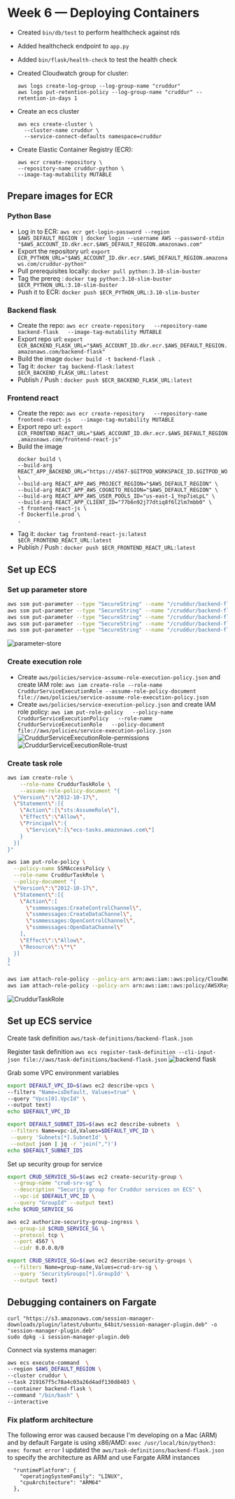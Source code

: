 # Week 6 — Deploying Containers

- Created `bin/db/test` to perform healthcheck against rds
- Added healthcheck endpoint to `app.py`
- Added `bin/flask/health-check` to test the health check
- Created Cloudwatch group for cluster:
  ```
  aws logs create-log-group --log-group-name "cruddur"
  aws logs put-retention-policy --log-group-name "cruddur" --retention-in-days 1
  ```
- Create an ecs cluster

  ```
  aws ecs create-cluster \
    --cluster-name cruddur \
    --service-connect-defaults namespace=cruddur
  ```

- Create Elastic Container Registry (ECR):

  ```
  aws ecr create-repository \
  --repository-name cruddur-python \
  --image-tag-mutability MUTABLE
  ```

## Prepare images for ECR

### Python Base

- Log in to ECR: `aws ecr get-login-password --region $AWS_DEFAULT_REGION | docker login --username AWS --password-stdin "$AWS_ACCOUNT_ID.dkr.ecr.$AWS_DEFAULT_REGION.amazonaws.com"`
- Export the repository url: `export ECR_PYTHON_URL="$AWS_ACCOUNT_ID.dkr.ecr.$AWS_DEFAULT_REGION.amazonaws.com/cruddur-python"`
- Pull prerequisites locally: `docker pull python:3.10-slim-buster`
- Tag the prereq : `docker tag python:3.10-slim-buster $ECR_PYTHON_URL:3.10-slim-buster`
- Push it to ECR: `docker push $ECR_PYTHON_URL:3.10-slim-buster`

### Backend flask

- Create the repo: `aws ecr create-repository   --repository-name backend-flask   --image-tag-mutability MUTABLE`
- Export repo url: `export ECR_BACKEND_FLASK_URL="$AWS_ACCOUNT_ID.dkr.ecr.$AWS_DEFAULT_REGION.amazonaws.com/backend-flask"`
- Build the image `docker build -t backend-flask .`
- Tag it: `docker tag backend-flask:latest $ECR_BACKEND_FLASK_URL:latest`
- Publish / Push : `docker push $ECR_BACKEND_FLASK_URL:latest`

### Frontend react

- Create the repo: `aws ecr create-repository   --repository-name frontend-react-js   --image-tag-mutability MUTABLE`
- Export repo url: `export ECR_FRONTEND_REACT_URL="$AWS_ACCOUNT_ID.dkr.ecr.$AWS_DEFAULT_REGION.amazonaws.com/frontend-react-js"`
- Build the image
  ```
  docker build \
  --build-arg REACT_APP_BACKEND_URL="https://4567-$GITPOD_WORKSPACE_ID.$GITPOD_WORKSPACE_CLUSTER_HOST" \
  --build-arg REACT_APP_AWS_PROJECT_REGION="$AWS_DEFAULT_REGION" \
  --build-arg REACT_APP_AWS_COGNITO_REGION="$AWS_DEFAULT_REGION" \
  --build-arg REACT_APP_AWS_USER_POOLS_ID="us-east-1_Ynp7ieLpL" \
  --build-arg REACT_APP_CLIENT_ID="77b6n92j77dtiq8f6l2lm7mbb0" \
  -t frontend-react-js \
  -f Dockerfile.prod \
  .
  ```
- Tag it: `docker tag frontend-react-js:latest $ECR_FRONTEND_REACT_URL:latest`
- Publish / Push : `docker push $ECR_FRONTEND_REACT_URL:latest`

## Set up ECS

### Set up parameter store

```sh
aws ssm put-parameter --type "SecureString" --name "/cruddur/backend-flask/AWS_ACCESS_KEY_ID" --value $AWS_ACCESS_KEY_ID
aws ssm put-parameter --type "SecureString" --name "/cruddur/backend-flask/AWS_SECRET_ACCESS_KEY" --value $AWS_SECRET_ACCESS_KEY
aws ssm put-parameter --type "SecureString" --name "/cruddur/backend-flask/CONNECTION_URL" --value $PROD_CONNECTION_URL
aws ssm put-parameter --type "SecureString" --name "/cruddur/backend-flask/ROLLBAR_ACCESS_TOKEN" --value $ROLLBAR_ACCESS_TOKEN
aws ssm put-parameter --type "SecureString" --name "/cruddur/backend-flask/OTEL_EXPORTER_OTLP_HEADERS" --value "x-honeycomb-team=$HONEYCOMB_API_KEY"
```

![parameter-store](assets/wk6/parameter-store.png)

### Create execution role

- Create `aws/policies/service-assume-role-execution-policy.json` and create IAM role: `aws iam create-role --role-name CruddurServiceExecutionRole --assume-role-policy-document file://aws/policies/service-assume-role-execution-policy.json`
- Create `aws/policies/service-execution-policy.json` and create IAM role policy: `aws iam put-role-policy   --policy-name CruddurServiceExecutionPolicy   --role-name CruddurServiceExecutionRole   --policy-document file://aws/policies/service-execution-policy.json`
  ![CruddurServiceExecutionRole-permissions](assets/wk6/CruddurServiceExecutionRole-permissions.png)
  ![CruddurServiceExecutionRole-trust](assets/wk6/CruddurServiceExecutionRole-trust.png)

### Create task role

```sh
aws iam create-role \
    --role-name CruddurTaskRole \
    --assume-role-policy-document "{
  \"Version\":\"2012-10-17\",
  \"Statement\":[{
    \"Action\":[\"sts:AssumeRole\"],
    \"Effect\":\"Allow\",
    \"Principal\":{
      \"Service\":[\"ecs-tasks.amazonaws.com\"]
    }
  }]
}"

aws iam put-role-policy \
  --policy-name SSMAccessPolicy \
  --role-name CruddurTaskRole \
  --policy-document "{
  \"Version\":\"2012-10-17\",
  \"Statement\":[{
    \"Action\":[
      \"ssmmessages:CreateControlChannel\",
      \"ssmmessages:CreateDataChannel\",
      \"ssmmessages:OpenControlChannel\",
      \"ssmmessages:OpenDataChannel\"
    ],
    \"Effect\":\"Allow\",
    \"Resource\":\"*\"
  }]
}
"

aws iam attach-role-policy --policy-arn arn:aws:iam::aws:policy/CloudWatchFullAccess --role-name CruddurTaskRole
aws iam attach-role-policy --policy-arn arn:aws:iam::aws:policy/AWSXRayDaemonWriteAccess --role-name CruddurTaskRole
```

![CruddurTaskRole](assets/wk6/CruddurTaskRole.png)

## Set up ECS service

Create task definition `aws/task-definitions/backend-flask.json`

Register task definition `aws ecs register-task-definition --cli-input-json file://aws/task-definitions/backend-flask.json`
![backend flask](assets/wk6/task-def-backend-flask.png)

Grab some VPC environment variables

```sh
export DEFAULT_VPC_ID=$(aws ec2 describe-vpcs \
--filters "Name=isDefault, Values=true" \
--query "Vpcs[0].VpcId" \
--output text)
echo $DEFAULT_VPC_ID

export DEFAULT_SUBNET_IDS=$(aws ec2 describe-subnets  \
 --filters Name=vpc-id,Values=$DEFAULT_VPC_ID \
 --query 'Subnets[*].SubnetId' \
 --output json | jq -r 'join(",")')
echo $DEFAULT_SUBNET_IDS
```

Set up security group for service

```sh
export CRUD_SERVICE_SG=$(aws ec2 create-security-group \
  --group-name "crud-srv-sg" \
  --description "Security group for Cruddur services on ECS" \
  --vpc-id $DEFAULT_VPC_ID \
  --query "GroupId" --output text)
echo $CRUD_SERVICE_SG

aws ec2 authorize-security-group-ingress \
  --group-id $CRUD_SERVICE_SG \
  --protocol tcp \
  --port 4567 \
  --cidr 0.0.0.0/0

export CRUD_SERVICE_SG=$(aws ec2 describe-security-groups \
  --filters Name=group-name,Values=crud-srv-sg \
  --query 'SecurityGroups[*].GroupId' \
  --output text)
```

## Debugging containers on Fargate

```
curl "https://s3.amazonaws.com/session-manager-downloads/plugin/latest/ubuntu_64bit/session-manager-plugin.deb" -o "session-manager-plugin.deb"
sudo dpkg -i session-manager-plugin.deb
```

Connect via systems manager:

```sh
aws ecs execute-command  \
--region $AWS_DEFAULT_REGION \
--cluster cruddur \
--task 219167f5c78a4c03a26d4adf130d8403 \
--container backend-flask \
--command "/bin/bash" \
--interactive
```

### Fix platform architecture

The following error was caused because I'm developing on a Mac (ARM) and by default Fargate is using x86/AMD: `exec /usr/local/bin/python3: exec format error`
I updated the `aws/task-definitions/backend-flask.json` to specify the architecture as ARM and use Fargate ARM instances

```
  "runtimePlatform": {
    "operatingSystemFamily": "LINUX",
    "cpuArchitecture": "ARM64"
  },
```
